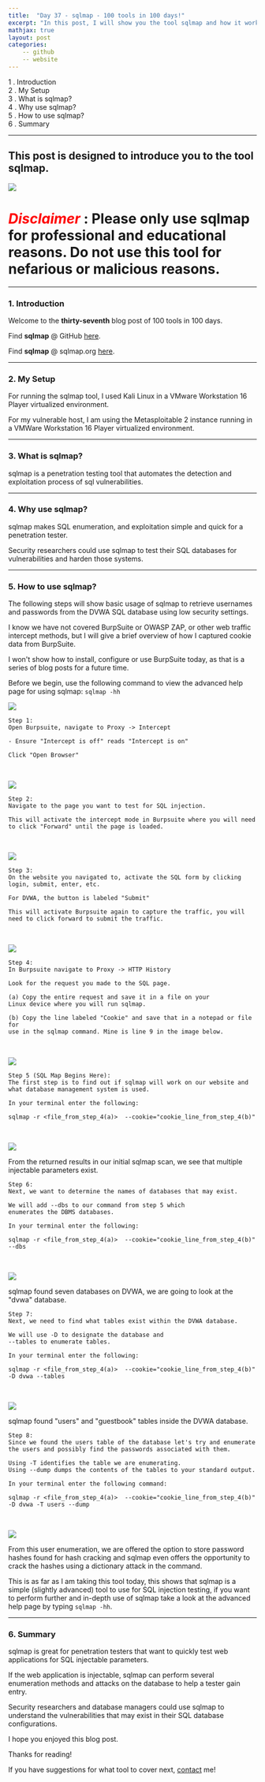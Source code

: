 ```yaml
---
title:  "Day 37 - sqlmap - 100 tools in 100 days!"
excerpt: "In this post, I will show you the tool sqlmap and how it works."
mathjax: true
layout: post
categories:
    -- github
    -- website
---
```


1 . Introduction
<br>
2 . My Setup
<br>
3 . What is sqlmap?
<br>
4 . Why use sqlmap?
<br>
5 . How to use sqlmap?
<br>
6 . Summary

---

## This post is designed to introduce you to the tool sqlmap.

![](https://raw.githubusercontent.com/matthewomccorkle/matthewomccorkle.github.io/master/_posts/assets/100%20tools/sqlmap/sqlmap0.PNG)

# <span style="color:red">***Disclaimer***</span> : **Please only use sqlmap for professional and educational reasons. Do not use this tool for nefarious or malicious reasons.**

---

### 1. **Introduction**

Welcome to the **thirty-seventh** blog post of 100 tools in 100 days.<br> 

Find **sqlmap** @ GitHub [here](https://github.com/sqlmapproject/sqlmap).

Find **sqlmap** @ sqlmap.org [here](https://sqlmap.org/).

---

### 2. **My Setup**

For running the sqlmap tool, I used Kali Linux in a VMware Workstation 16 Player virtualized environment.

For my vulnerable host, I am using the Metasploitable 2 instance running in a VMWare Workstation 16 Player virtualized environment. 

---

### 3. **What is sqlmap?**

sqlmap is a penetration testing tool that automates the detection and exploitation process of sql vulnerabilities.  

---

### 4. **Why use sqlmap?**

sqlmap makes SQL enumeration, and exploitation simple and quick for a penetration tester. 

Security researchers could use sqlmap to test their SQL databases for vulnerabilities and harden those systems. 

---

### 5. **How to use sqlmap?**

The following steps will show basic usage of sqlmap to retrieve usernames and passwords from the DVWA SQL database using low security settings.

I know we have not covered BurpSuite or OWASP ZAP, or other web traffic intercept methods, but I will give a brief overview of how I captured cookie data from BurpSuite.

I won't show how to install, configure or use BurpSuite today, as that is a series of blog posts for a future time.

Before we begin, use the following command to view the advanced help page for using sqlmap: `sqlmap -hh`

![](https://raw.githubusercontent.com/matthewomccorkle/matthewomccorkle.github.io/master/_posts/assets/100%20tools/sqlmap/sqlmap1.PNG)

    Step 1:
    Open Burpsuite, navigate to Proxy -> Intercept

    - Ensure "Intercept is off" reads "Intercept is on"

    Click "Open Browser"

<br>

![](https://raw.githubusercontent.com/matthewomccorkle/matthewomccorkle.github.io/master/_posts/assets/100%20tools/sqlmap/burp1.PNG)

    Step 2:
    Navigate to the page you want to test for SQL injection.

    This will activate the intercept mode in Burpsuite where you will need
    to click "Forward" until the page is loaded.

<br>

![](https://raw.githubusercontent.com/matthewomccorkle/matthewomccorkle.github.io/master/_posts/assets/100%20tools/sqlmap/burp2.PNG)

    Step 3:
    On the website you navigated to, activate the SQL form by clicking login, submit, enter, etc. 

    For DVWA, the button is labeled "Submit"

    This will activate Burpsuite again to capture the traffic, you will need to click forward to submit the traffic. 

<br>

![](https://raw.githubusercontent.com/matthewomccorkle/matthewomccorkle.github.io/master/_posts/assets/100%20tools/sqlmap/burp3.PNG)

    Step 4:
    In Burpsuite navigate to Proxy -> HTTP History

    Look for the request you made to the SQL page.

    (a) Copy the entire request and save it in a file on your 
    Linux device where you will run sqlmap.

    (b) Copy the line labeled "Cookie" and save that in a notepad or file for 
    use in the sqlmap command. Mine is line 9 in the image below.

<br>

![](https://raw.githubusercontent.com/matthewomccorkle/matthewomccorkle.github.io/master/_posts/assets/100%20tools/sqlmap/burp4.PNG)



    Step 5 (SQL Map Begins Here):
    The first step is to find out if sqlmap will work on our website and 
    what database management system is used.

    In your terminal enter the following:

`sqlmap -r <file_from_step_4(a)>  --cookie="cookie_line_from_step_4(b)"`

<br>

![](https://raw.githubusercontent.com/matthewomccorkle/matthewomccorkle.github.io/master/_posts/assets/100%20tools/sqlmap/sqlmap2.PNG)

From the returned results in our initial sqlmap scan, we see that multiple injectable parameters exist. 

    Step 6:
    Next, we want to determine the names of databases that may exist.

    We will add --dbs to our command from step 5 which 
    enumerates the DBMS databases.

    In your terminal enter the following:

`sqlmap -r <file_from_step_4(a)>  --cookie="cookie_line_from_step_4(b)" --dbs`

<br>

![](https://raw.githubusercontent.com/matthewomccorkle/matthewomccorkle.github.io/master/_posts/assets/100%20tools/sqlmap/sqlmap5.PNG)

sqlmap found seven databases on DVWA, we are going to look at the "dvwa" database.

    Step 7:
    Next, we need to find what tables exist within the DVWA database.

    We will use -D to designate the database and 
    --tables to enumerate tables.

    In your terminal enter the following:

`sqlmap -r <file_from_step_4(a)>  --cookie="cookie_line_from_step_4(b)" -D dvwa --tables`

<br>

![](https://raw.githubusercontent.com/matthewomccorkle/matthewomccorkle.github.io/master/_posts/assets/100%20tools/sqlmap/sqlmap3.PNG)

sqlmap found "users" and "guestbook" tables inside the DVWA database.

    Step 8:
    Since we found the users table of the database let's try and enumerate 
    the users and possibly find the passwords associated with them.

    Using -T identifies the table we are enumerating.
    Using --dump dumps the contents of the tables to your standard output.

    In your terminal enter the following command:

`sqlmap -r <file_from_step_4(a)>  --cookie="cookie_line_from_step_4(b)" -D dvwa -T users --dump`

<br>

![](https://raw.githubusercontent.com/matthewomccorkle/matthewomccorkle.github.io/master/_posts/assets/100%20tools/sqlmap/sqlmap4.PNG)

From this user enumeration, we are offered the option to store password hashes found for hash cracking and sqlmap even offers the opportunity to crack the hashes using a dictionary attack in the command. 

This is as far as I am taking this tool today, this shows that sqlmap is a simple (slightly advanced) tool to use for SQL injection testing, if you want to perform further and in-depth use of sqlmap take a look at the advanced help page by typing `sqlmap -hh`.

---

### 6. **Summary**

sqlmap is great for penetration testers that want to quickly test web applications for SQL injectable parameters. 

If the web application is injectable, sqlmap can perform several enumeration methods and attacks on the database to help a tester gain entry.

Security researchers and database managers could use sqlmap to understand the vulnerabilities that may exist in their SQL database configurations.

I hope you enjoyed this blog post.

Thanks for reading!<br>

If you have suggestions for what tool to cover next, [contact](mailto:matthew.o.mccorkle@gmail.com) me!

